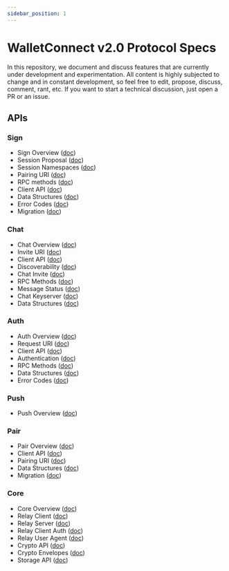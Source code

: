 ```yaml
---
sidebar_position: 1
---
```


# WalletConnect v2.0 Protocol Specs

In this repository, we document and discuss features that are currently under development and experimentation. All content is highly subjected to change and in constant development, so feel free to edit, propose, discuss, comment, rant, etc. If you want to start a technical discussion, just open a PR or an issue.

## APIs

### Sign

- Sign Overview ([doc](sign/README.md))
- Session Proposal ([doc](sign/session-proposal.md))
- Session Namespaces ([doc](sign/session-namespaces.md))
- Pairing URI ([doc](sign/pairing-uri.md))
- RPC methods ([doc](sign/rpc-methods.md))
- Client API ([doc](sign/client-api.md))
- Data Structures ([doc](sign/data-structures.md))
- Error Codes ([doc](sign/error-codes.md))
- Migration ([doc](sign/migration.md))

### Chat

- Chat Overview ([doc](chat/README.md))
- Invite URI ([doc](chat/invite-uri.md))
- Client API ([doc](chat/client-api.md))
- Discoverability ([doc](chat/discoverability.md))
- Chat Invite ([doc](chat/chat-invite.md))
- RPC Methods ([doc](chat/rpc-methods.md))
- Message Status ([doc](chat/message-status.md))
- Chat Keyserver ([doc](chat/chat-keyserver.md))
- Data Structures ([doc](chat/data-structures.md))

### Auth

- Auth Overview ([doc](auth/README.md))
- Request URI ([doc](auth/request-uri.md))
- Client API ([doc](auth/client-api.md))
- Authentication ([doc](auth/authentication.md))
- RPC Methods ([doc](auth/rpc-methods.md))
- Data Structures ([doc](auth/data-structures.md))
- Error Codes ([doc](auth/error-codes.md))

### Push

- Push Overview ([doc](push/README.md))

### Pair

- Pair Overview ([doc](pair/README.md))
- Client API ([doc](pair/client-api.md))
- Pairing URI ([doc](pair/pairing-uri.md))
- Data Structures ([doc](pair/data-structures.md))
- Migration ([doc](pair/migration.md))

### Core

- Core Overview ([doc](core/README.md))
- Relay Client ([doc](core/relay-client.md))
- Relay Server ([doc](core/relay-server.md))
- Relay Client Auth ([doc](core/relay-client-auth.md))
- Relay User Agent ([doc](core/relay-user-agent.md))
- Crypto API ([doc](core/crypto-api.md))
- Crypto Envelopes ([doc](core/crypto-envelopes.md))
- Storage API ([doc](core/storage-api.md))
